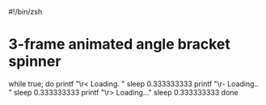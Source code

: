 #!/bin/zsh
# 3-frame animated angle bracket spinner
while true;
do
    printf "\r< Loading.  "
    sleep 0.333333333
    printf "\r- Loading.. "
    sleep 0.333333333
    printf "\r> Loading..."
    sleep 0.333333333
done
